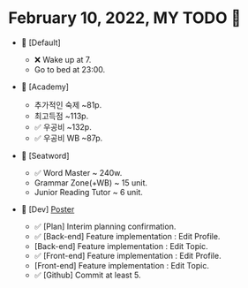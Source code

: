 # February 10, 2022, MY TODO 🚀

- 🚀 [Default]

  - ❌ Wake up at 7.
  - Go to bed at 23:00.

- 🚀 [Academy]

  - 추가적인 숙제 ~81p.
  - 최고득점 ~113p.
  - ✅ 우공비 ~132p.
  - ✅ 우공비 WB ~87p.

- 🚀 [Seatword]

  - ✅ Word Master ~ 240w.
  - Grammar Zone(+WB) ~ 15 unit.
  - Junior Reading Tutor ~ 6 unit.

- 🚀 [Dev] [Poster](https://github.com/Novelier-Webbelier/poster)

  - ✅ [Plan] Interim planning confirmation.
  - ✅ [Back-end] Feature implementation : Edit Profile.
  - [Back-end] Feature implementation : Edit Topic.
  - ✅ [Front-end] Feature implementation : Edit Profile.
  - [Front-end] Feature implementation : Edit Topic.
  - ✅ [Github] Commit at least 5.
